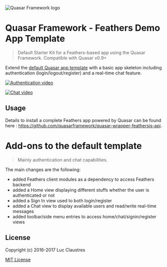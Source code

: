![Quasar Framework logo](http://quasar-framework.org/images/logo/xxhdpi.png)

# Quasar Framework - Feathers Demo App Template
> Default Starter Kit for a Feathers-based app using the Quasar Framework. Compatible with Quasar v0.9+

Extend the [default Quasar app template](https://github.com/quasarframework/quasar-template-default) with a basic app skeleton including authentication (login/logout/register) and a real-time chat feature.

[![Authentication video](https://img.youtube.com/vi/_iqnjpQ9gRo/0.jpg)](https://www.youtube.com/watch?v=_iqnjpQ9gRo)

[![Chat video](https://img.youtube.com/vi/te1w33vaDXI/0.jpg)](https://www.youtube.com/watch?v=te1w33vaDXI)

## Usage

Details to install a complete Feathers app powered by Quasar can be found here : https://github.com/quasarframework/quasar-wrapper-feathersjs-api.

# Add-ons to the default template
> Mainly authentication and chat capabilities.

The main changes are the following:
- added Feathers client modules as a dependency to access Feathers backend
- added a Home view displaying different stuffs whether the user is authenticated or not
- added a Sign In view used to both login/register
- added a Chat view to display available users and read/write real-time messages
- added toolbar/side menu entries to access home/chat/signin/register views

## License

Copyright (c) 2016-2017 Luc Claustres

[MIT License](http://en.wikipedia.org/wiki/MIT_License)

